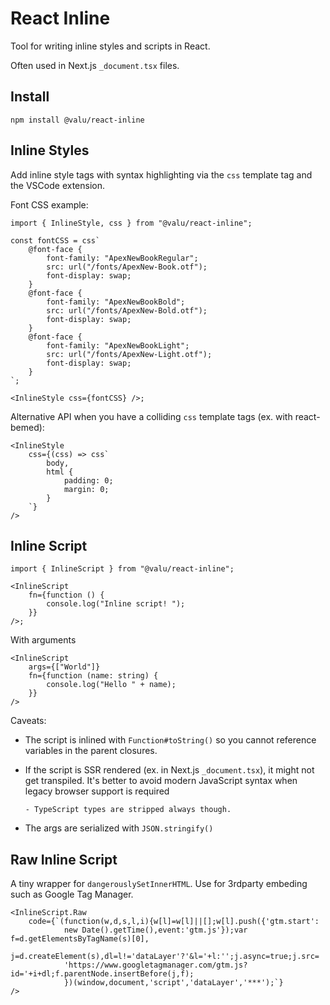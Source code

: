 # React Inline

Tool for writing inline styles and scripts in React.

Often used in Next.js `_document.tsx` files.

## Install

```
npm install @valu/react-inline
```

## Inline Styles

Add inline style tags with syntax highlighting via the `css` template tag and
the VSCode extension.

Font CSS example:

```tsx
import { InlineStyle, css } from "@valu/react-inline";

const fontCSS = css`
    @font-face {
        font-family: "ApexNewBookRegular";
        src: url("/fonts/ApexNew-Book.otf");
        font-display: swap;
    }
    @font-face {
        font-family: "ApexNewBookBold";
        src: url("/fonts/ApexNew-Bold.otf");
        font-display: swap;
    }
    @font-face {
        font-family: "ApexNewBookLight";
        src: url("/fonts/ApexNew-Light.otf");
        font-display: swap;
    }
`;

<InlineStyle css={fontCSS} />;
```

Alternative API when you have a colliding `css` template tags (ex. with react-bemed):

```tsx
<InlineStyle
    css={(css) => css`
        body,
        html {
            padding: 0;
            margin: 0;
        }
    `}
/>
```

## Inline Script

```tsx
import { InlineScript } from "@valu/react-inline";

<InlineScript
    fn={function () {
        console.log("Inline script! ");
    }}
/>;
```

With arguments

```tsx
<InlineScript
    args={["World"]}
    fn={function (name: string) {
        console.log("Hello " + name);
    }}
/>
```

Caveats:

-   The script is inlined with `Function#toString()` so you cannot reference
    variables in the parent closures.
-   If the script is SSR rendered (ex. in Next.js `_document.tsx`), it might not
    get transpiled. It's better to avoid modern JavaScript syntax when legacy browser
    support is required

        - TypeScript types are stripped always though.

-   The args are serialized with `JSON.stringify()`

## Raw Inline Script

A tiny wrapper for `dangerouslySetInnerHTML`. Use for 3rdparty embeding such as
Google Tag Manager.

```tsx
<InlineScript.Raw
    code={`(function(w,d,s,l,i){w[l]=w[l]||[];w[l].push({'gtm.start':
            new Date().getTime(),event:'gtm.js'});var f=d.getElementsByTagName(s)[0],
            j=d.createElement(s),dl=l!='dataLayer'?'&l='+l:'';j.async=true;j.src=
            'https://www.googletagmanager.com/gtm.js?id='+i+dl;f.parentNode.insertBefore(j,f);
            })(window,document,'script','dataLayer','***');`}
/>
```
